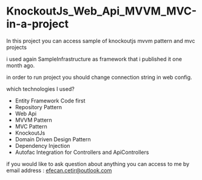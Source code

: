KnockoutJs_Web_Api_MVVM_MVC-in-a-project
========================================

In this project you can access sample of knockoutjs mvvm pattern and mvc projects

i used again SampleInfrastructure as framework that i published it one month ago.

in order to run project you should change connection string in web config.

which technologies I used?

  - Entity Framework Code first
  - Repository Pattern
  - Web Api
  - MVVM Pattern
  - MVC Pattern
  - KnockoutJs 
  - Domain Driven Design Pattern
  - Dependency Injection
  - Autofac Integration for Controllers and ApiControllers
  
if you would like to ask question about anything
you can access to me by email address : efecan.cetir@outlook.com


  
